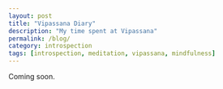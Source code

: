 ```yaml
---
layout: post
title: "Vipassana Diary"
description: "My time spent at Vipassana"
permalink: /blog/
category: introspection
tags: [introspection, meditation, vipassana, mindfulness]
---
```


Coming soon.
